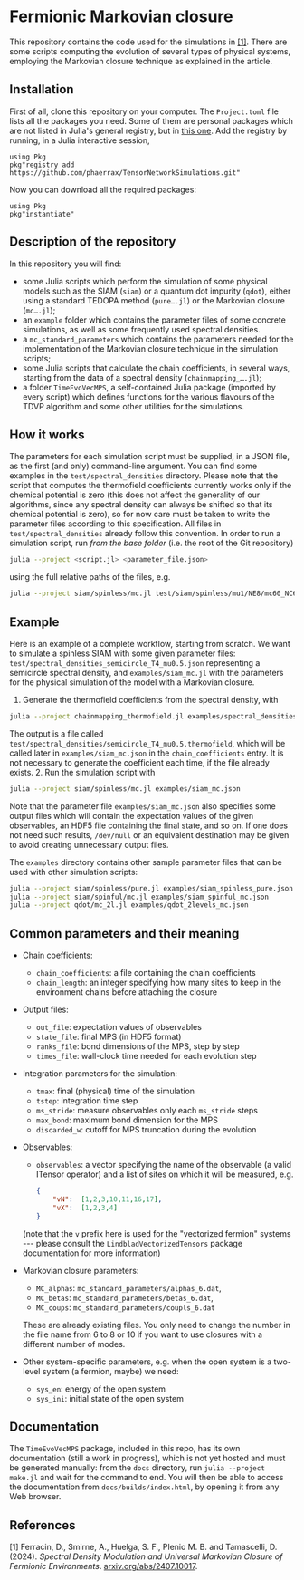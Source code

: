 # Fermionic Markovian closure

This repository contains the code used for the simulations in [[1]](#1).
There are some scripts computing the evolution of several types of physical
systems, employing the Markovian closure technique as explained in the article.

## Installation

First of all, clone this repository on your computer.
The `Project.toml` file lists all the packages you need.
Some of them are personal packages which are not listed in Julia's general
registry, but in [this
one](https://github.com/phaerrax/TensorNetworkSimulations).
Add the registry by running, in a Julia interactive session,

```julia-repl
using Pkg
pkg"registry add https://github.com/phaerrax/TensorNetworkSimulations.git"
```

Now you can download all the required packages:

```julia-repl
using Pkg
pkg"instantiate"
```

## Description of the repository

In this repository you will find:

* some Julia scripts which perform the simulation of some physical models such
  as the SIAM (`siam`) or a quantum dot impurity (`qdot`), either using a
  standard TEDOPA method (`pure….jl`) or the Markovian closure (`mc….jl`);
* an `example` folder which contains the parameter files of some concrete
  simulations, as well as some frequently used spectral densities.
* a `mc_standard_parameters` which contains the parameters needed for the
  implementation of the Markovian closure technique in the simulation scripts;
* some Julia scripts that calculate the chain coefficients, in several ways,
  starting from the data of a spectral density (`chainmapping_….jl`);
* a folder `TimeEvoVecMPS`, a self-contained Julia package (imported by every
  script) which defines functions for the various flavours of the TDVP algorithm
  and some other utilities for the simulations.

## How it works

The parameters for each simulation script must be supplied, in a JSON file, as
the first (and only) command-line argument. You can find some examples in the
`test/spectral_densities` directory. Please note that the script that computes
the thermofield coefficients currently works only if the chemical potential is
zero (this does not affect the generality of our algorithms, since any spectral
density can always be shifted so that its chemical potential is zero), so for
now care must be taken to write the parameter files according to this
specification. All files in `test/spectral_densities` already follow this
convention.
In order to run a simulation script, run *from the base folder* (i.e. the root
of the Git repository)

```bash
julia --project <script.jl> <parameter_file.json>
```

using the full relative paths of the files, e.g.

```bash
julia --project siam/spinless/mc.jl test/siam/spinless/mu1/NE8/mc60_NC6.json
```

## Example

Here is an example of a complete workflow, starting from scratch.
We want to simulate a spinless SIAM with some given parameter files:
`test/spectral_densities_semicircle_T4_mu0.5.json` representing a semicircle
spectral density, and `examples/siam_mc.jl` with the parameters for the
physical simulation of the model with a Markovian closure.

1. Generate the thermofield coefficients from the spectral density, with

  ```bash
  julia --project chainmapping_thermofield.jl examples/spectral_densities/semicircle_T4_mu0.5.json
  ```

  The output is a file called
  `test/spectral_densities/semicircle_T4_mu0.5.thermofield`, which will be called
  later in `examples/siam_mc.json` in the `chain_coefficients` entry.
  It is not necessary to generate the coefficient each time, if the file already
  exists.
2. Run the simulation script with

  ```bash
  julia --project siam/spinless/mc.jl examples/siam_mc.json
  ```

  Note that the parameter file `examples/siam_mc.json` also specifies some
  output files which will contain the expectation values of the given
  observables, an HDF5 file containing the final state, and so on.
  If one does not need such results, `/dev/null` or an equivalent destination
  may be given to avoid creating unnecessary output files.

The `examples` directory contains other sample parameter files that can be
used with other simulation scripts:

```bash
julia --project siam/spinless/pure.jl examples/siam_spinless_pure.json
julia --project siam/spinful/mc.jl examples/siam_spinful_mc.json
julia --project qdot/mc_2l.jl examples/qdot_2levels_mc.json
```

## Common parameters and their meaning

* Chain coefficients:

    - `chain_coefficients`: a file containing the chain coefficients
    - `chain_length`: an integer specifying how many sites to keep in the
      environment chains before attaching the closure

* Output files:

    - `out_file`: expectation values of observables
    - `state_file`: final MPS (in HDF5 format)
    - `ranks_file`: bond dimensions of the MPS, step by step
    - `times_file`: wall-clock time needed for each evolution step

* Integration parameters for the simulation:

    - `tmax`: final (physical) time of the simulation
    - `tstep`: integration time step
    - `ms_stride`: measure observables only each `ms_stride` steps
    - `max_bond`: maximum bond dimension for the MPS
    - `discarded_w`: cutoff for MPS truncation during the evolution

* Observables:

    - `observables`: a vector specifying the name of the observable (a valid
    ITensor operator) and a list of sites on which it will be measured, e.g.

        ```json
        {
            "vN":  [1,2,3,10,11,16,17],
            "vX":  [1,2,3,4]
        }
        ```

    (note that the `v` prefix here is used for the "vectorized fermion" systems
    --- please consult the `LindbladVectorizedTensors` package documentation for
    more information)

* Markovian closure parameters:

    - `MC_alphas`: `mc_standard_parameters/alphas_6.dat`,
    - `MC_betas`: `mc_standard_parameters/betas_6.dat`,
    - `MC_coups`: `mc_standard_parameters/coupls_6.dat`

    These are already existing files. You only need to change the number in the
    file name from 6 to 8 or 10 if you want to use closures with a different
    number of modes.

* Other system-specific parameters, e.g. when the open system is a two-level
system (a fermion, maybe) we need:

    - `sys_en`: energy of the open system
    - `sys_ini`: initial state of the open system

## Documentation

The `TimeEvoVecMPS` package, included in this repo, has its own documentation
(still a work in progress), which is not yet hosted and must be generated
manually: from the `docs` directory, run `julia --project make.jl` and wait for
the command to end.
You will then be able to access the documentation from `docs/builds/index.html`,
by opening it from any Web browser.

## References

<a id="1">[1]</a>
Ferracin, D., Smirne, A., Huelga, S. F., Plenio M. B. and Tamascelli, D. (2024).
_Spectral Density Modulation and Universal Markovian Closure of Fermionic
Environments_. [arxiv.org/abs/2407.10017](https://arxiv.org/abs/2407.10017).
